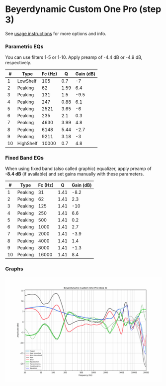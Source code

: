 # Beyerdynamic Custom One Pro (step 3)
See [usage instructions](https://github.com/jaakkopasanen/AutoEq#usage) for more options and info.

### Parametric EQs
You can use filters 1-5 or 1-10. Apply preamp of -4.4 dB or -4.9 dB, respectively.

|   # | Type      |   Fc (Hz) |    Q |   Gain (dB) |
|-----|-----------|-----------|------|-------------|
|   1 | LowShelf  |       105 | 0.7  |        -7   |
|   2 | Peaking   |        62 | 1.59 |         6.4 |
|   3 | Peaking   |       131 | 1.5  |        -9.5 |
|   4 | Peaking   |       247 | 0.88 |         6.1 |
|   5 | Peaking   |      2521 | 3.65 |        -6   |
|   6 | Peaking   |       235 | 2.1  |         0.3 |
|   7 | Peaking   |      4630 | 3.99 |         4.8 |
|   8 | Peaking   |      6148 | 5.44 |        -2.7 |
|   9 | Peaking   |      9211 | 3.18 |        -3   |
|  10 | HighShelf |     10000 | 0.7  |         4.8 |

### Fixed Band EQs
When using fixed band (also called graphic) equalizer, apply preamp of **-8.4 dB** (if available) and set gains manually with these parameters.

|   # | Type    |   Fc (Hz) |    Q |   Gain (dB) |
|-----|---------|-----------|------|-------------|
|   1 | Peaking |        31 | 1.41 |        -8.2 |
|   2 | Peaking |        62 | 1.41 |         2.3 |
|   3 | Peaking |       125 | 1.41 |       -10   |
|   4 | Peaking |       250 | 1.41 |         6.6 |
|   5 | Peaking |       500 | 1.41 |         0.2 |
|   6 | Peaking |      1000 | 1.41 |         2.7 |
|   7 | Peaking |      2000 | 1.41 |        -3.9 |
|   8 | Peaking |      4000 | 1.41 |         1.4 |
|   9 | Peaking |      8000 | 1.41 |        -1.3 |
|  10 | Peaking |     16000 | 1.41 |         8.4 |

### Graphs
![](./Beyerdynamic%20Custom%20One%20Pro%20(step%203).png)
